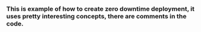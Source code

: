 ### This is example of how to create zero downtime deployment, it uses pretty interesting concepts, there are comments in the code.